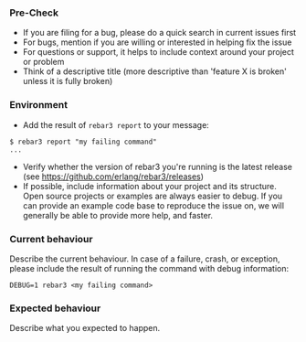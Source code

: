 ### Pre-Check ###

- If you are filing for a bug, please do a quick search in current issues first
- For bugs, mention if you are willing or interested in helping fix the issue
- For questions or support, it helps to include context around your project or problem
- Think of a descriptive title (more descriptive than 'feature X is broken' unless it is fully broken)

### Environment ###

- Add the result of `rebar3 report` to your message:

```
$ rebar3 report "my failing command"
...
```

- Verify whether the version of rebar3 you're running is the latest release (see https://github.com/erlang/rebar3/releases)
- If possible, include information about your project and its structure. Open source projects or examples are always easier to debug.
  If you can provide an example code base to reproduce the issue on, we will generally be able to provide more help, and faster.

### Current behaviour ###

Describe the current behaviour. In case of a failure, crash, or exception, please include the result of running the command with debug information:

```
DEBUG=1 rebar3 <my failing command>
```

### Expected behaviour ###

Describe what you expected to happen.
